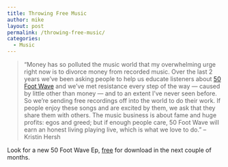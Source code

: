 ```yaml
---
title: Throwing Free Music
author: mike
layout: post
permalink: /throwing-free-music/
categories:
  - Music
---
```

> &#8220;Money has so polluted the music world that my overwhelming urge right now is to divorce money from recorded music. Over the last 2 years we&#8217;ve been asking people to help us educate listeners about [50 Foot Wave][1] and we&#8217;ve met resistance every step of the way &#8212; caused by little other than money &#8212; and to an extent I&#8217;ve never seen before. So we&#8217;re sending free recordings off into the world to do their work. If people enjoy these songs and are excited by them, we ask that they share them with others. The music business is about fame and huge profits: egos and greed; but if enough people care, 50 Foot Wave will earn an honest living playing live, which is what we love to do.&#8221; &#8211; Kristin Hersh

Look for a new 50 Foot Wave Ep, [free][2] for download in the next couple of months.

 [1]: http://www.throwingmusic.com
 [2]: http://www.throwingmusic.com/freemusic/